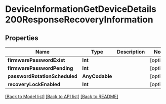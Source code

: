 # DeviceInformationGetDeviceDetails200ResponseRecoveryInformation

## Properties
Name | Type | Description | Notes
------------ | ------------- | ------------- | -------------
**firmwarePasswordExist** | **Int** |  | [optional] 
**firmwarePasswordPending** | **Int** |  | [optional] 
**passwordRotationScheduled** | **AnyCodable** |  | [optional] 
**recoveryLockEnabled** | **Int** |  | [optional] 

[[Back to Model list]](../README.md#documentation-for-models) [[Back to API list]](../README.md#documentation-for-api-endpoints) [[Back to README]](../README.md)


